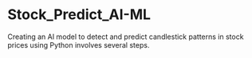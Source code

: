 # Stock_Predict_AI-ML
Creating an AI model to detect and predict candlestick patterns in stock prices using Python involves several steps.
